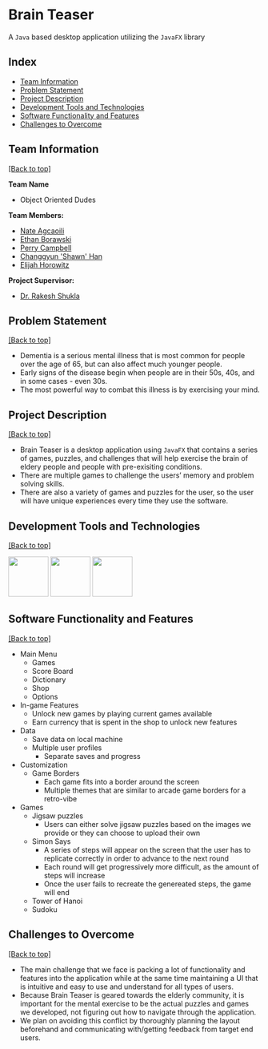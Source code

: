 # Brain Teaser
A `Java` based desktop application utilizing the `JavaFX` library

## Index
- [Team Information](https://github.com/NateAgcaoili/Brain-Teaser#team-information)
- [Problem Statement](https://github.com/NateAgcaoili/Brain-Teaser#problem-statement)
- [Project Description](https://github.com/NateAgcaoili/Brain-Teaser#project-description)
- [Development Tools and Technologies](https://github.com/NateAgcaoili/Brain-Teaser#development-tools-and-technologies)
- [Software Functionality and Features](https://github.com/NateAgcaoili/Brain-Teaser#software-functionality-and-features)
- [Challenges to Overcome](https://github.com/NateAgcaoili/Brain-Teaser#challenges-to-overcome)
## Team Information
[[Back to top]](https://github.com/NateAgcaoili/Brain-Teaser#index)

**Team Name**
- Object Oriented Dudes

**Team Members:**
- [Nate Agcaoili](https://github.com/NateAgcaoili)
- [Ethan Borawski](https://github.com/violanticB)
- [Perry Campbell](https://github.com/pc02130)
- [Changgyun 'Shawn' Han](https://github.com/Shawn14121)
- [Elijah Horowitz](https://github.com/ElijahHorowitz)

**Project Supervisor:**
- [Dr. Rakesh Shukla](https://github.com/Rakesh-Project)

## Problem Statement
[[Back to top]](https://github.com/NateAgcaoili/Brain-Teaser#index)

- Dementia is a serious mental illness that is most common for people over the age of 65, but can also affect much younger people.
- Early signs of the disease begin when people are in their 50s, 40s, and in some cases - even 30s.
- The most powerful way to combat this illness is by exercising your mind.

## Project Description
[[Back to top]](https://github.com/NateAgcaoili/Brain-Teaser#index)

- Brain Teaser is a desktop application using `JavaFX` that contains a series of games, puzzles, and challenges that will help exercise the brain of eldery people and people with pre-exisiting conditions.
- There are multiple games to challenge the users’ memory and problem solving skills.
- There are also a variety of games and puzzles for the user, so the user will have unique experiences every time they use the software.

## Development Tools and Technologies
[[Back to top]](https://github.com/NateAgcaoili/Brain-Teaser#index)

<code><img height="80" src="https://user-images.githubusercontent.com/11943860/46922575-7017cf80-cfe1-11e8-845a-0cd198fb546c.png"></code>
<code><img height="80" src="https://upload.wikimedia.org/wikipedia/en/c/cc/JavaFX_Logo.png"></code>
<code><img height="80" src="https://www.photoshop.com/images/apps/photoshop.png"></code>

## Software Functionality and Features
[[Back to top]](https://github.com/NateAgcaoili/Brain-Teaser#index)

- Main Menu
	- Games
	- Score Board
	- Dictionary
	- Shop
	- Options
- In-game Features
	- Unlock new games by playing current games available
	- Earn currency that is spent in the shop to unlock new features
- Data
	- Save data on local machine
	- Multiple user profiles
		- Separate saves and progress
- Customization
	- Game Borders
		- Each game fits into a border around the screen
		- Multiple themes that are similar to arcade game borders for a retro-vibe
- Games
	- Jigsaw puzzles
		- Users can either solve jigsaw puzzles based on the images we provide or they can choose to upload their own
	- Simon Says
		- A series of steps will appear on the screen that the user has to replicate correctly in order to advance to the next round
		- Each round will get progressively more difficult, as the amount of steps will increase
		- Once the user fails to recreate the genereated steps, the game will end
	- Tower of Hanoi
	- Sudoku

## Challenges to Overcome
[[Back to top]](https://github.com/NateAgcaoili/Brain-Teaser#index)

- The main challenge that we face is packing a lot of functionality and features into the application while at the same time maintaining a UI that is intuitive and easy to use and understand for all types of users.
- Because Brain Teaser is geared towards the elderly community, it is important for the mental exercise to be the actual puzzles and games we developed, not figuring out how to navigate through the application.
- We plan on avoiding this conflict by thoroughly planning the layout beforehand and communicating with/getting feedback from target end users.

